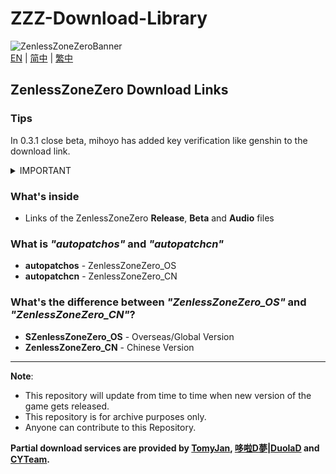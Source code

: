 # ZZZ-Download-Library
![ZenlessZoneZeroBanner](https://webstatic.mihoyo.com/upload/op-public/2022/07/12/dd6757d0dd9627865f88221bb807178d_701447427251294272.png)  
[EN](README.md) | [简中](README_zh-CN.md) | [繁中](README_zh-TW.md)

## ZenlessZoneZero Download Links
<!--### Tips
Since the ??? beta, mihoyo has added key and cookie verification to the download link.-->

### Tips
In 0.3.1 close beta, mihoyo has added key verification like genshin to the download link.

<details> 
  <summary>IMPORTANT</summary>
   
<!--This repository is under the supervision of miHoYo.-->

If you want to share something that you think is dear to you and should not be deleted from the servers of miHoYo...

~~You can contact me at discord: _360NENZ#1837_, or write me an email _gdgwhy@outlook.com_~~

~~I will tell you whether it is worth sharing the original link, or it would be better to upload files to the cloud.~~

</details>

<!--(If you are a tester, do not share your key pair, it`s based on your IP address and other personal information, cognosphere or mihoyo can easily find and punish you.)-->
### What's inside
* Links of the ZenlessZoneZero **Release**, **Beta** and **Audio** files


### What is _"autopatchos"_ and _"autopatchcn"_
* **autopatchos** - ZenlessZoneZero_OS
* **autopatchcn** - ZenlessZoneZero_CN

### What's the difference between _"ZenlessZoneZero_OS"_ and _"ZenlessZoneZero_CN"_?
* **SZenlessZoneZero_OS** - Overseas/Global Version
* **ZenlessZoneZero_CN** - Chinese Version
---
**Note**: 
* This repository will update from time to time when new version of the game gets released.
* This repository is for archive purposes only.
* Anyone can contribute to this Repository.

**Partial download services are provided by [TomyJan](https://vov.moe), [哆啦D夢|DuolaD](https://github.com/DuolaD) and [CYTeam](https://www.cyteam.cn/).**